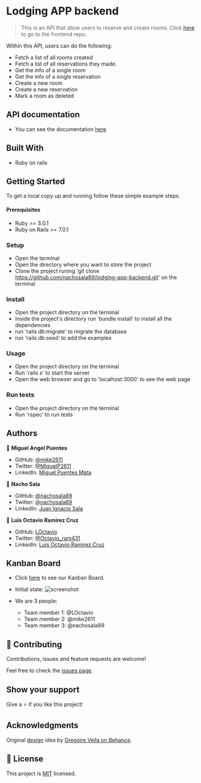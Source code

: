 # Lodging APP backend

> This is an API that allow users to reserve and create rooms. Click [here](https://github.com/mike2611/lodging-app-frontend) to go to the frontend repo.

Within this API, users can do the following:
- Fetch a list of all rooms created
- Fetch a list of all reservations they made.
- Get the info of a single room
- Get the info of a single reservation
- Create a new room
- Create a new reservation
- Mark a room as deleted

## API documentation

- You can see the documentation [here](./swagger/v1/swagger.yaml)

## Built With

- Ruby on rails

## Getting Started

To get a local copy up and running follow these simple example steps.

#### Prerequisites

- Ruby >= 3.0.1 
- Ruby on Rails >= 7.0.1

### Setup

- Open the terminal
- Open the directory where you want to store the project
- Clone the project runing 'git clone https://github.com/nachosala89/lodging-app-backend.git' on the terminal

### Install

- Open the project directory on the terminal
- Inside the project's directory run 'bundle install' to install all the dependencies
- run 'rails db:migrate' to migrate the database
- run 'rails db:seed' to add the examples

### Usage

- Open the project directory on the terminal
- Run 'rails s' to start the server
- Open the web browser and go to 'localhost:3000' to see the web page

### Run tests

- Open the project directory on the terminal
- Run 'rspec' to run tests

## Authors

👤 **Miguel Angel Puentes**
- GitHub: [@mike2611](https://github.com/mike2611)
- Twitter: [@MiguelP2611](https://twitter.com/MiguelP2611)
- LinkedIn: [Miguel Puentes Mata](https://linkedin.com/in/miguel-puentes-mata-90a562139/)

👤 **Nacho Sala**

- GitHub: [@nachosala89](https://github.com/nachosala89)
- Twitter: [@nachosala89](https://twitter.com/nachosala89)
- LinkedIn: [Juan Ignacio Sala](https://www.linkedin.com/in/nacho-sala)

👤 **Luis Octavio Ramirez Cruz**

- GitHub: [LOctavio](https://github.com/LOctavio)
- Twitter: [@Octavio_ram431](https://twitter.com/Octavio_ram431)
- LinkedIn: [Luis Octavio Ramirez Cruz](https://www.linkedin.com/in/luis-octavio-ramirez-cruz/)

## Kanban Board

- Click [here](https://github.com/nachosala89/lodging-app-backend/projects/1) to see our Kanban Board.
- Initial state:
![screenshot](https://user-images.githubusercontent.com/51248936/154358537-848b6ce8-d79b-4946-bf42-6a67b8f656af.png)

- We are 3 people:
    - Team member 1: @LOctavio
    - Team member 2: @mike2611
    - Team member 3: @nachosala89

## 🤝 Contributing

Contributions, issues and feature requests are welcome!

Feel free to check the [issues page](https://github.com/nachosala89/lodging-app-backend/issues).

## Show your support

Give a ⭐️ if you like this project!

## Acknowledgments

Original [design](https://www.behance.net/gallery/26425031/Vespa-Responsive-Redesign) idea by [Gregoire Vella on Behance](https://www.behance.net/muratk).

## 📝 License

This project is [MIT](lic.url) licensed.
